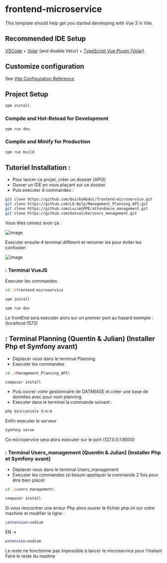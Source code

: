 # frontend-microservice

This template should help get you started developing with Vue 3 in Vite.

## Recommended IDE Setup

[VSCode](https://code.visualstudio.com/) + [Volar](https://marketplace.visualstudio.com/items?itemName=Vue.volar) (and disable Vetur) + [TypeScript Vue Plugin (Volar)](https://marketplace.visualstudio.com/items?itemName=Vue.vscode-typescript-vue-plugin).

## Customize configuration

See [Vite Configuration Reference](https://vitejs.dev/config/).

## Project Setup

```sh
npm install
```

### Compile and Hot-Reload for Development

```sh
npm run dev
```

### Compile and Minify for Production

```sh
npm run build
```

## Tutoriel Installation : 
- Pour lancer ce projet, créer un dossier [API3] 
- Ouvrer un IDE en vous plaçant sur ce dossier
- Puis executer 4 commandes :

```sh
git clone https://github.com/QuickoAbdul/frontend-microservice.git
git clone https://github.com/LQ-Wylp/Management_Planning_API.git
git clone https://github.com/LucieGPPE/attendance_management.git
git clone https://github.com/matvalcke/users_management.git
```
Vous êtes censez avoir ça : 

![image](https://github.com/QuickoAbdul/frontend-microservice/assets/90459692/fecd0aee-acca-4a04-bbfa-3dacc9237eb0)

Executer ensuite 4 terminal différent et renomer les pour éviter les confusion

![image](https://github.com/QuickoAbdul/frontend-microservice/assets/90459692/c08adcd8-3e13-4c32-b764-10f80cd01766)

### : Terminal VueJS
Executer les commandes 
```sh
cd .\frontend-microservice
```

```sh
npm install 
```

```sh
npm run dev 
```

Le frontEnd sera executer alors sur un premier port au hasard exemple :(localhost:1573)

## : Terminal Planning (Quentin & Julian) (Installer Php et Symfony avant)
- Déplacer vous dans le terminal Planning
- Executer les commandes  
```sh
cd .\Management_Planning_API\
```

```sh
composer install 
```

- Puis ouvrer votre gestionnaire de DATABASE et créer une base de données avec pour nom planning
- Executer dans le terminal la commande suivant : 

```sh
php bin/console d:m:m
```

Enfin executer le serveur 
```sh
Symfony serve
```

Ce microservice sera alors executer sur le port (127.0.0.1:8000)

### : Terminal Users_management (Quentin & Julian) (Installer Php et Symfony avant)
- Déplacer vous dans le terminal Users_management
- Executer les commandes (si besoin appliquer la commande 2 fois pour être bien placé)
```sh
cd .\users_management\
```

```sh
composer install 
```
Si vous rencontrer une erreur Php alors ouvrer le fichier php.ini sur votre machine et modifier la ligne : 

```sh
;extension=sodium
```
EN ->
```sh
extension=sodium
```
Le reste ne fonctionne pas impossible à lancer le microservice pour l'instant
Faire le reste du readme

